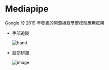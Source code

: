 # Mediapipe
Google 於 2019 年發表的開源機器學習模型應用框架
- 手部追蹤 <p>
 ![hand](https://user-images.githubusercontent.com/45507258/147831981-95f7fabf-266a-4e12-a6c6-d1fd2d39a73d.png)

- 臉部辨識 <p>
 ![image](https://user-images.githubusercontent.com/45507258/147832482-d868d2f4-c477-458e-8029-d554e641840e.png)

